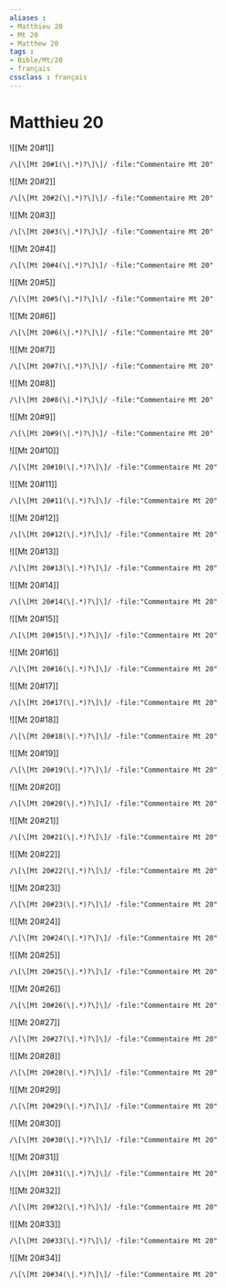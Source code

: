 ```yaml
---
aliases : 
- Matthieu 20
- Mt 20
- Matthew 20
tags : 
- Bible/Mt/20
- français
cssclass : français
---
```


# Matthieu 20

![[Mt 20#1]]

```query
/\[\[Mt 20#1(\|.*)?\]\]/ -file:"Commentaire Mt 20"
```

![[Mt 20#2]]

```query
/\[\[Mt 20#2(\|.*)?\]\]/ -file:"Commentaire Mt 20"
```

![[Mt 20#3]]

```query
/\[\[Mt 20#3(\|.*)?\]\]/ -file:"Commentaire Mt 20"
```

![[Mt 20#4]]

```query
/\[\[Mt 20#4(\|.*)?\]\]/ -file:"Commentaire Mt 20"
```

![[Mt 20#5]]

```query
/\[\[Mt 20#5(\|.*)?\]\]/ -file:"Commentaire Mt 20"
```

![[Mt 20#6]]

```query
/\[\[Mt 20#6(\|.*)?\]\]/ -file:"Commentaire Mt 20"
```

![[Mt 20#7]]

```query
/\[\[Mt 20#7(\|.*)?\]\]/ -file:"Commentaire Mt 20"
```

![[Mt 20#8]]

```query
/\[\[Mt 20#8(\|.*)?\]\]/ -file:"Commentaire Mt 20"
```

![[Mt 20#9]]

```query
/\[\[Mt 20#9(\|.*)?\]\]/ -file:"Commentaire Mt 20"
```

![[Mt 20#10]]

```query
/\[\[Mt 20#10(\|.*)?\]\]/ -file:"Commentaire Mt 20"
```

![[Mt 20#11]]

```query
/\[\[Mt 20#11(\|.*)?\]\]/ -file:"Commentaire Mt 20"
```

![[Mt 20#12]]

```query
/\[\[Mt 20#12(\|.*)?\]\]/ -file:"Commentaire Mt 20"
```

![[Mt 20#13]]

```query
/\[\[Mt 20#13(\|.*)?\]\]/ -file:"Commentaire Mt 20"
```

![[Mt 20#14]]

```query
/\[\[Mt 20#14(\|.*)?\]\]/ -file:"Commentaire Mt 20"
```

![[Mt 20#15]]

```query
/\[\[Mt 20#15(\|.*)?\]\]/ -file:"Commentaire Mt 20"
```

![[Mt 20#16]]

```query
/\[\[Mt 20#16(\|.*)?\]\]/ -file:"Commentaire Mt 20"
```

![[Mt 20#17]]

```query
/\[\[Mt 20#17(\|.*)?\]\]/ -file:"Commentaire Mt 20"
```

![[Mt 20#18]]

```query
/\[\[Mt 20#18(\|.*)?\]\]/ -file:"Commentaire Mt 20"
```

![[Mt 20#19]]

```query
/\[\[Mt 20#19(\|.*)?\]\]/ -file:"Commentaire Mt 20"
```

![[Mt 20#20]]

```query
/\[\[Mt 20#20(\|.*)?\]\]/ -file:"Commentaire Mt 20"
```

![[Mt 20#21]]

```query
/\[\[Mt 20#21(\|.*)?\]\]/ -file:"Commentaire Mt 20"
```

![[Mt 20#22]]

```query
/\[\[Mt 20#22(\|.*)?\]\]/ -file:"Commentaire Mt 20"
```

![[Mt 20#23]]

```query
/\[\[Mt 20#23(\|.*)?\]\]/ -file:"Commentaire Mt 20"
```

![[Mt 20#24]]

```query
/\[\[Mt 20#24(\|.*)?\]\]/ -file:"Commentaire Mt 20"
```

![[Mt 20#25]]

```query
/\[\[Mt 20#25(\|.*)?\]\]/ -file:"Commentaire Mt 20"
```

![[Mt 20#26]]

```query
/\[\[Mt 20#26(\|.*)?\]\]/ -file:"Commentaire Mt 20"
```

![[Mt 20#27]]

```query
/\[\[Mt 20#27(\|.*)?\]\]/ -file:"Commentaire Mt 20"
```

![[Mt 20#28]]

```query
/\[\[Mt 20#28(\|.*)?\]\]/ -file:"Commentaire Mt 20"
```

![[Mt 20#29]]

```query
/\[\[Mt 20#29(\|.*)?\]\]/ -file:"Commentaire Mt 20"
```

![[Mt 20#30]]

```query
/\[\[Mt 20#30(\|.*)?\]\]/ -file:"Commentaire Mt 20"
```

![[Mt 20#31]]

```query
/\[\[Mt 20#31(\|.*)?\]\]/ -file:"Commentaire Mt 20"
```

![[Mt 20#32]]

```query
/\[\[Mt 20#32(\|.*)?\]\]/ -file:"Commentaire Mt 20"
```

![[Mt 20#33]]

```query
/\[\[Mt 20#33(\|.*)?\]\]/ -file:"Commentaire Mt 20"
```

![[Mt 20#34]]

```query
/\[\[Mt 20#34(\|.*)?\]\]/ -file:"Commentaire Mt 20"
```

